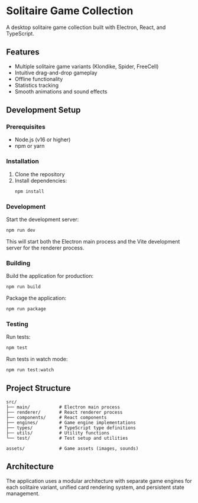 # Solitaire Game Collection

A desktop solitaire game collection built with Electron, React, and TypeScript.

## Features

- Multiple solitaire game variants (Klondike, Spider, FreeCell)
- Intuitive drag-and-drop gameplay
- Offline functionality
- Statistics tracking
- Smooth animations and sound effects

## Development Setup

### Prerequisites

- Node.js (v16 or higher)
- npm or yarn

### Installation

1. Clone the repository
2. Install dependencies:
   ```bash
   npm install
   ```

### Development

Start the development server:
```bash
npm run dev
```

This will start both the Electron main process and the Vite development server for the renderer process.

### Building

Build the application for production:
```bash
npm run build
```

Package the application:
```bash
npm run package
```

### Testing

Run tests:
```bash
npm test
```

Run tests in watch mode:
```bash
npm run test:watch
```

## Project Structure

```
src/
├── main/           # Electron main process
├── renderer/       # React renderer process
├── components/     # React components
├── engines/        # Game engine implementations
├── types/          # TypeScript type definitions
├── utils/          # Utility functions
└── test/           # Test setup and utilities

assets/             # Game assets (images, sounds)
```

## Architecture

The application uses a modular architecture with separate game engines for each solitaire variant, unified card rendering system, and persistent state management.